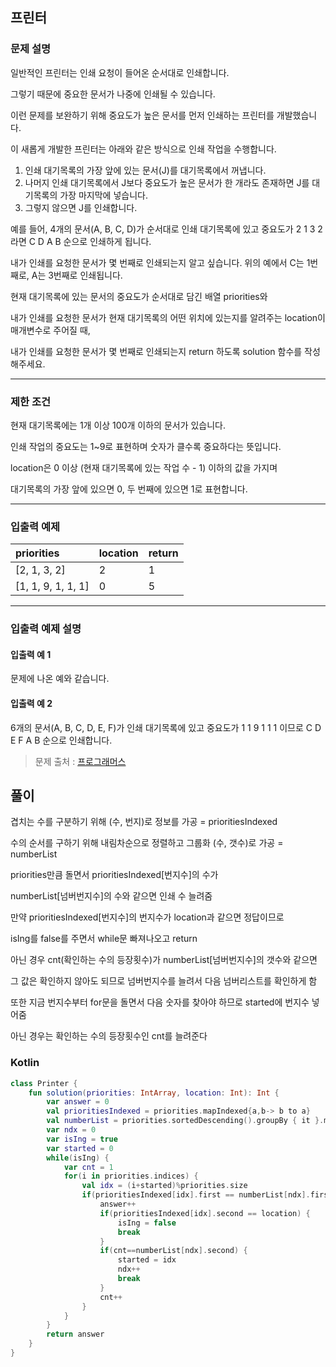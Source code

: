 ## **프린터**

### **문제 설명**

일반적인 프린터는 인쇄 요청이 들어온 순서대로 인쇄합니다. 

그렇기 때문에 중요한 문서가 나중에 인쇄될 수 있습니다. 

이런 문제를 보완하기 위해 중요도가 높은 문서를 먼저 인쇄하는 프린터를 개발했습니다. 

이 새롭게 개발한 프린터는 아래와 같은 방식으로 인쇄 작업을 수행합니다.

1. 인쇄 대기목록의 가장 앞에 있는 문서(J)를 대기목록에서 꺼냅니다.
2. 나머지 인쇄 대기목록에서 J보다 중요도가 높은 문서가 한 개라도 존재하면 J를 대기목록의 가장 마지막에 넣습니다.
3. 그렇지 않으면 J를 인쇄합니다.

예를 들어, 4개의 문서(A, B, C, D)가 순서대로 인쇄 대기목록에 있고 중요도가 2 1 3 2 라면 C D A B 순으로 인쇄하게 됩니다.

내가 인쇄를 요청한 문서가 몇 번째로 인쇄되는지 알고 싶습니다. 위의 예에서 C는 1번째로, A는 3번째로 인쇄됩니다.

현재 대기목록에 있는 문서의 중요도가 순서대로 담긴 배열 priorities와

내가 인쇄를 요청한 문서가 현재 대기목록의 어떤 위치에 있는지를 알려주는 location이 매개변수로 주어질 때,

내가 인쇄를 요청한 문서가 몇 번째로 인쇄되는지 return 하도록 solution 함수를 작성해주세요.

------

### **제한 조건**

현재 대기목록에는 1개 이상 100개 이하의 문서가 있습니다.

인쇄 작업의 중요도는 1~9로 표현하며 숫자가 클수록 중요하다는 뜻입니다.

location은 0 이상 (현재 대기목록에 있는 작업 수 - 1) 이하의 값을 가지며 

대기목록의 가장 앞에 있으면 0, 두 번째에 있으면 1로 표현합니다.

------

### **입출력 예제**

|  **priorities**  | **location** | **return** |
| :----- | :---- | :-------- |
|  [2, 1, 3, 2] | 2 | 1 |
|   [1, 1, 9, 1, 1, 1]  | 0 | 5 |

------

### **입출력 예제 설명**
#### **입출력 예 1**

문제에 나온 예와 같습니다.

#### **입출력 예 2**

6개의 문서(A, B, C, D, E, F)가 인쇄 대기목록에 있고 중요도가 1 1 9 1 1 1 이므로 C D E F A B 순으로 인쇄합니다.

> 문제 출처 : [프로그래머스](https://programmers.co.kr/learn/courses/30/lessons/42587)

## **풀이**

겹치는 수를 구분하기 위해 (수, 번지)로 정보를 가공 = prioritiesIndexed

수의 순서를 구하기 위해 내림차순으로 정렬하고 그룹화 (수, 갯수)로 가공 = numberList

priorities만큼 돌면서 prioritiesIndexed[번지수]의 수가 

numberList[넘버번지수]의 수와 같으면 인쇄 수 늘려줌

만약 prioritiesIndexed[번지수]의 번지수가 location과 같으면 정답이므로

isIng를 false를 주면서 while문 빠져나오고 return

아닌 경우 cnt(확인하는 수의 등장횟수)가 numberList[넘버번지수]의 갯수와 같으면

그 값은 확인하지 않아도 되므로 넘버번지수를 늘려서 다음 넘버리스트를 확인하게 함

또한 지금 번지수부터 for문을 돌면서 다음 숫자를 찾아야 하므로 started에 번지수 넣어줌

아닌 경우는 확인하는 수의 등장횟수인 cnt를 늘려준다

### **Kotlin**

```kotlin
class Printer {
    fun solution(priorities: IntArray, location: Int): Int {
        var answer = 0
        val prioritiesIndexed = priorities.mapIndexed{a,b-> b to a}
        val numberList = priorities.sortedDescending().groupBy { it }.map {(i,l)-> i to l.size}
        var ndx = 0
        var isIng = true
        var started = 0
        while(isIng) {
            var cnt = 1
            for(i in priorities.indices) {
                val idx = (i+started)%priorities.size
                if(prioritiesIndexed[idx].first == numberList[ndx].first) {
                    answer++
                    if(prioritiesIndexed[idx].second == location) {
                        isIng = false
                        break
                    }
                    if(cnt==numberList[ndx].second) {
                        started = idx
                        ndx++
                        break
                    }
                    cnt++
                }
            }
        }
        return answer
    }
}
```

